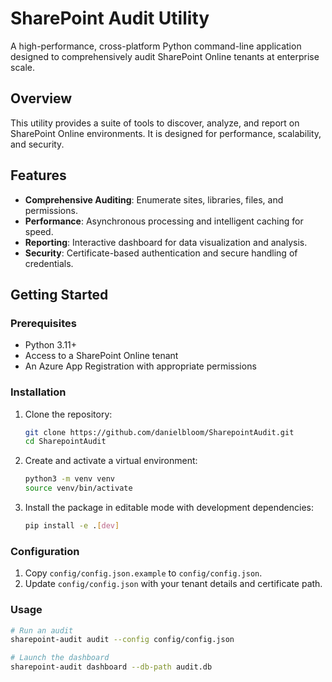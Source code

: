 # SharePoint Audit Utility

A high-performance, cross-platform Python command-line application designed to comprehensively audit SharePoint Online tenants at enterprise scale.

## Overview

This utility provides a suite of tools to discover, analyze, and report on SharePoint Online environments. It is designed for performance, scalability, and security.

## Features

- **Comprehensive Auditing**: Enumerate sites, libraries, files, and permissions.
- **Performance**: Asynchronous processing and intelligent caching for speed.
- **Reporting**: Interactive dashboard for data visualization and analysis.
- **Security**: Certificate-based authentication and secure handling of credentials.

## Getting Started

### Prerequisites

- Python 3.11+
- Access to a SharePoint Online tenant
- An Azure App Registration with appropriate permissions

### Installation

1.  Clone the repository:
    ```bash
    git clone https://github.com/danielbloom/SharepointAudit.git
    cd SharepointAudit
    ```

2.  Create and activate a virtual environment:
    ```bash
    python3 -m venv venv
    source venv/bin/activate
    ```

3.  Install the package in editable mode with development dependencies:
    ```bash
    pip install -e .[dev]
    ```

### Configuration

1.  Copy `config/config.json.example` to `config/config.json`.
2.  Update `config/config.json` with your tenant details and certificate path.

### Usage

```bash
# Run an audit
sharepoint-audit audit --config config/config.json

# Launch the dashboard
sharepoint-audit dashboard --db-path audit.db
```
